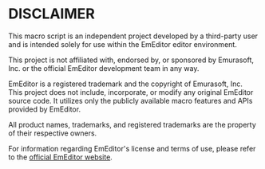 ﻿# DISCLAIMER

This macro script is an independent project developed by a third-party user and is intended solely for use within the EmEditor editor environment.

This project is not affiliated with, endorsed by, or sponsored by Emurasoft, Inc. or the official EmEditor development team in any way.

EmEditor is a registered trademark and the copyright of Emurasoft, Inc.  
This project does not include, incorporate, or modify any original EmEditor source code. It utilizes only the publicly available macro features and APIs provided by EmEditor.

All product names, trademarks, and registered trademarks are the property of their respective owners.

For information regarding EmEditor's license and terms of use, please refer to the [official EmEditor website](https://www.emeditor.com/).
